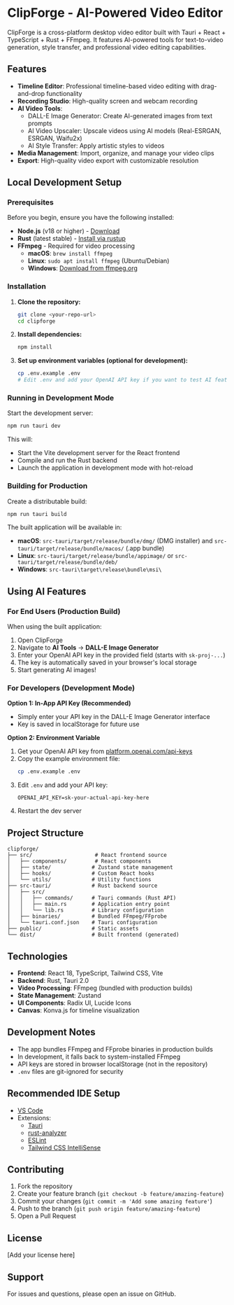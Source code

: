 # ClipForge - AI-Powered Video Editor

ClipForge is a cross-platform desktop video editor built with Tauri + React + TypeScript + Rust + FFmpeg. It features AI-powered tools for text-to-video generation, style transfer, and professional video editing capabilities.

## Features

- **Timeline Editor**: Professional timeline-based video editing with drag-and-drop functionality
- **Recording Studio**: High-quality screen and webcam recording
- **AI Video Tools**: 
  - DALL-E Image Generator: Create AI-generated images from text prompts
  - AI Video Upscaler: Upscale videos using AI models (Real-ESRGAN, ESRGAN, Waifu2x)
  - AI Style Transfer: Apply artistic styles to videos
- **Media Management**: Import, organize, and manage your video clips
- **Export**: High-quality video export with customizable resolution

## Local Development Setup

### Prerequisites

Before you begin, ensure you have the following installed:

- **Node.js** (v18 or higher) - [Download](https://nodejs.org/)
- **Rust** (latest stable) - [Install via rustup](https://rustup.rs/)
- **FFmpeg** - Required for video processing
  - **macOS**: `brew install ffmpeg`
  - **Linux**: `sudo apt install ffmpeg` (Ubuntu/Debian)
  - **Windows**: [Download from ffmpeg.org](https://ffmpeg.org/download.html)

### Installation

1. **Clone the repository:**
   ```bash
   git clone <your-repo-url>
   cd clipforge
   ```

2. **Install dependencies:**
   ```bash
   npm install
   ```

3. **Set up environment variables (optional for development):**
   ```bash
   cp .env.example .env
   # Edit .env and add your OpenAI API key if you want to test AI features
   ```

### Running in Development Mode

Start the development server:

```bash
npm run tauri dev
```

This will:
- Start the Vite development server for the React frontend
- Compile and run the Rust backend
- Launch the application in development mode with hot-reload

### Building for Production

Create a distributable build:

```bash
npm run tauri build
```

The built application will be available in:
- **macOS**: `src-tauri/target/release/bundle/dmg/` (DMG installer) and `src-tauri/target/release/bundle/macos/` (.app bundle)
- **Linux**: `src-tauri/target/release/bundle/appimage/` or `src-tauri/target/release/bundle/deb/`
- **Windows**: `src-tauri\target\release\bundle\msi\`

## Using AI Features

### For End Users (Production Build)

When using the built application:

1. Open ClipForge
2. Navigate to **AI Tools** → **DALL-E Image Generator**
3. Enter your OpenAI API key in the provided field (starts with `sk-proj-...`)
4. The key is automatically saved in your browser's local storage
5. Start generating AI images!

### For Developers (Development Mode)

**Option 1: In-App API Key (Recommended)**
- Simply enter your API key in the DALL-E Image Generator interface
- Key is saved in localStorage for future use

**Option 2: Environment Variable**
1. Get your OpenAI API key from [platform.openai.com/api-keys](https://platform.openai.com/api-keys)
2. Copy the example environment file:
   ```bash
   cp .env.example .env
   ```
3. Edit `.env` and add your API key:
   ```env
   OPENAI_API_KEY=sk-your-actual-api-key-here
   ```
4. Restart the dev server

## Project Structure

```
clipforge/
├── src/                    # React frontend source
│   ├── components/         # React components
│   ├── state/             # Zustand state management
│   ├── hooks/             # Custom React hooks
│   └── utils/             # Utility functions
├── src-tauri/             # Rust backend source
│   ├── src/
│   │   ├── commands/      # Tauri commands (Rust API)
│   │   ├── main.rs        # Application entry point
│   │   └── lib.rs         # Library configuration
│   ├── binaries/          # Bundled FFmpeg/FFprobe
│   └── tauri.conf.json    # Tauri configuration
├── public/                # Static assets
└── dist/                  # Built frontend (generated)
```

## Technologies

- **Frontend**: React 18, TypeScript, Tailwind CSS, Vite
- **Backend**: Rust, Tauri 2.0
- **Video Processing**: FFmpeg (bundled with production builds)
- **State Management**: Zustand
- **UI Components**: Radix UI, Lucide Icons
- **Canvas**: Konva.js for timeline visualization

## Development Notes

- The app bundles FFmpeg and FFprobe binaries in production builds
- In development, it falls back to system-installed FFmpeg
- API keys are stored in browser localStorage (not in the repository)
- `.env` files are git-ignored for security

## Recommended IDE Setup

- [VS Code](https://code.visualstudio.com/)
- Extensions:
  - [Tauri](https://marketplace.visualstudio.com/items?itemName=tauri-apps.tauri-vscode)
  - [rust-analyzer](https://marketplace.visualstudio.com/items?itemName=rust-lang.rust-analyzer)
  - [ESLint](https://marketplace.visualstudio.com/items?itemName=dbaeumer.vscode-eslint)
  - [Tailwind CSS IntelliSense](https://marketplace.visualstudio.com/items?itemName=bradlc.vscode-tailwindcss)

## Contributing

1. Fork the repository
2. Create your feature branch (`git checkout -b feature/amazing-feature`)
3. Commit your changes (`git commit -m 'Add some amazing feature'`)
4. Push to the branch (`git push origin feature/amazing-feature`)
5. Open a Pull Request

## License

[Add your license here]

## Support

For issues and questions, please open an issue on GitHub.
